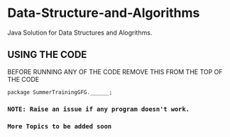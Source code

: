 # Data-Structure-and-Algorithms
Java Solution for Data Structures and Alogrithms.

## USING THE CODE
BEFORE RUNNING ANY OF THE CODE REMOVE THIS FROM THE TOP OF THE CODE

    package SummerTrainingGFG.______;

### `NOTE: Raise an issue if any program doesn't work.`
### `More Topics to be added soon`

